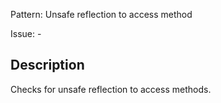 Pattern: Unsafe reflection to access method

Issue: -

## Description

Checks for unsafe reflection to access methods.